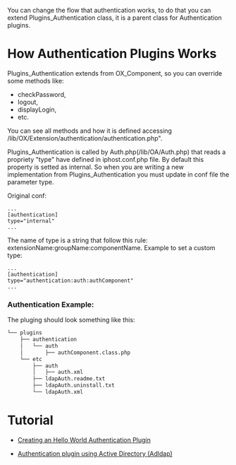 You can change the flow that authentication works, to do that you can extend Plugins_Authentication class, it is a parent class for Authentication plugins.

# How Authentication Plugins Works
Plugins_Authentication extends from OX_Component, so you can override some methods like: 
* checkPassword,
* logout,
* displayLogin,
* etc.

You can see all methods and how it is defined accessing /lib/OX/Extension/authentication/authentication.php".

Plugins_Authentication is called by Auth.php(/lib/OA/Auth.php) that reads a propriety "type" have defined in iphost.conf.php file. By default this property is setted as internal. So when you are writing a new implementation from Plugins_Authentication you must update in conf file the parameter type.

Original conf:
```
...
[authentication]
type="internal"
...
```
The name of type is a string that follow this rule: extensionName:groupName:componentName.
Example to set a custom type:
```
...
[authentication]
type="authentication:auth:authComponent"
...
```
### Authentication Example:
The pluging should look something like this:

```sh
└── plugins
    ├── authentication
    │   └── auth
    │       ├── authComponent.class.php
    └── etc
        ├── auth
        │   ├── auth.xml
        ├── ldapAuth.readme.txt
        ├── ldapAuth.uninstall.txt
        └── ldapAuth.xml

```

# Tutorial
* [Creating an Hello World Authentication Plugin](../tutorial/authentication-my-auth.md)

* [Authentication plugin using Active Directory (Adldap)](https://github.com/karen-mikaela/revive-plugins)
